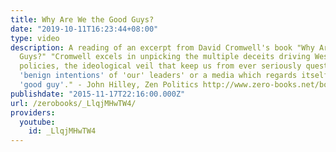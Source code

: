 ```yaml
---
title: Why Are We the Good Guys?
date: "2019-10-11T16:23:44+08:00"
type: video
description: A reading of an excerpt from David Cromwell's book "Why Are We the Good
  Guys?" "Cromwell excels in unpicking the multiple deceits driving Western foreign
  policies, the ideological veil that keep us from ever seriously questioning the
  'benign intentions' of 'our' leaders' or a media which regards itself as an associate
  'good guy'." - John Hilley, Zen Politics http://www.zero-books.net/books/why-are-we-the-good-guys
publishdate: "2015-11-17T22:16:00.000Z"
url: /zerobooks/_LlqjMHwTW4/
providers:
  youtube:
    id: _LlqjMHwTW4
---
```

